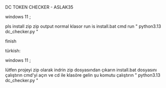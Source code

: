 DC TOKEN CHECKER - ASLAK35

windows 11 ;

pls install zip
zip output normal klasor
run is install.bat
cmd run " python3.13 dc_checker.py "

finish

türkish:

windows 11 ;

lütfen projeyi zip olarak indrin
zip dosyasından çıkarın
install.bat dosyasını çalıştırın
cmd'yi açın ve cd ile klasöre gelin
şu komutu çalıştırın " python3.13 dc_checker.py "
